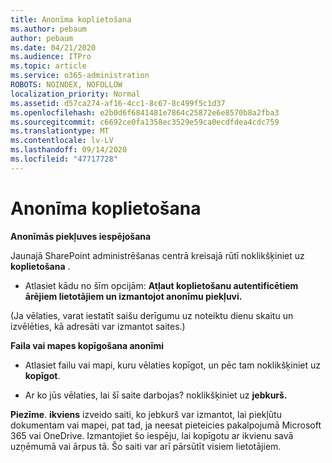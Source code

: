 ```yaml
---
title: Anonīma koplietošana
ms.author: pebaum
author: pebaum
ms.date: 04/21/2020
ms.audience: ITPro
ms.topic: article
ms.service: o365-administration
ROBOTS: NOINDEX, NOFOLLOW
localization_priority: Normal
ms.assetid: d57ca274-af16-4cc1-8c67-8c499f5c1d37
ms.openlocfilehash: e2b0d6f6841481e7864c25872e6e8570b8a2fba3
ms.sourcegitcommit: c6692ce0fa1358ec3529e59ca0ecdfdea4cdc759
ms.translationtype: MT
ms.contentlocale: lv-LV
ms.lasthandoff: 09/14/2020
ms.locfileid: "47717728"
---
```

# <a name="anonymous-sharing"></a>Anonīma koplietošana

 **Anonīmās piekļuves iespējošana**
  
Jaunajā SharePoint administrēšanas centrā kreisajā rūtī noklikšķiniet uz **koplietošana** . 
  
- Atlasiet kādu no šīm opcijām: **Atļaut koplietošanu autentificētiem ārējiem lietotājiem un izmantojot anonīmu piekļuvi.**
  
(Ja vēlaties, varat iestatīt saišu derīgumu uz noteiktu dienu skaitu un izvēlēties, kā adresāti var izmantot saites.)
    
 **Faila vai mapes kopīgošana anonīmi**
  
- Atlasiet failu vai mapi, kuru vēlaties kopīgot, un pēc tam noklikšķiniet uz **kopīgot**. 
    
- Ar ko jūs vēlaties, lai šī saite darbojas? noklikšķiniet uz **jebkurš.**
  
 **Piezīme**. **ikviens** izveido saiti, ko jebkurš var izmantot, lai piekļūtu dokumentam vai mapei, pat tad, ja neesat pieteicies pakalpojumā Microsoft 365 vai OneDrive. Izmantojiet šo iespēju, lai kopīgotu ar ikvienu savā uzņēmumā vai ārpus tā. Šo saiti var arī pārsūtīt visiem lietotājiem. 
    

